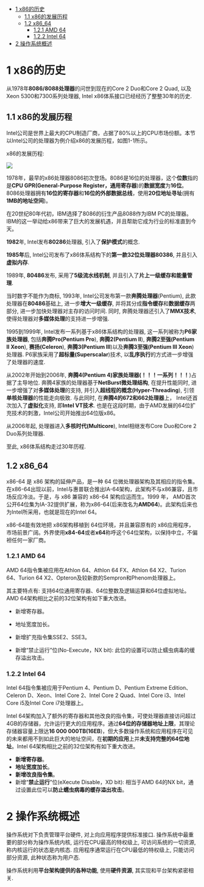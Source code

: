
<!-- @import "[TOC]" {cmd="toc" depthFrom=1 depthTo=6 orderedList=false} -->

<!-- code_chunk_output -->

- [1 x86的历史](#1-x86的历史)
  - [1.1 x86的发展历程](#11-x86的发展历程)
  - [1.2 x86\_64](#12-x86_64)
    - [1.2.1 AMD 64](#121-amd-64)
    - [1.2.2 Intel 64](#122-intel-64)
- [2 操作系统概述](#2-操作系统概述)

<!-- /code_chunk_output -->

# 1 x86的历史

从1978年**8086/8088处理器**的问世到现在的Core 2 Duo和Core 2 Quad, 以及Xeon 5300和7300系列处理器, Intel x86体系接口已经经历了整整30年的历史.

## 1.1 x86的发展历程

Intel公司是世界上最大的CPU制造厂商，占据了80%以上的CPU市场份额。本节以Intel公司的处理器为例介绍x86的发展历程，如图1-1所示。

x86的发展历程:

![](./images/2019-06-28-09-47-53.png)

1978年，最早的x86处理器8086初次登场。8086是16位的处理器，这个**位数**指的是**CPU GPR(General\-Purpose Register，通用寄存器**)的**数据宽度**为**16位**。8086处理器拥有**16位的寄存器**和**16位的外部数据总线**，使用**20位地址寻址**(拥有**1MB的地址空间**)。

在20世纪80年代初，IBM选择了8086的衍生产品8088作为IBM PC的处理器。IBM的这一举动给x86带来了巨大的发展机遇，并且帮助它成为行业的标准直到今天。

**1982**年, Intel发布**80286**处理器, 引入了**保护模式**的概念. 

**1985年**后, Intel公司发布了x86体系结构下的**第一款32位处理器80386**, 并且引入**虚拟内存**.

1989年, **80486**发布, 采用了**5级流水线机制**, 并且引入了**片上一级缓存和能量管理**.

当时数字不能作为商标, 1993年, Intel公司发布第一款**奔腾处理器**(Pentium), 此款处理器在**80486**基础上, 进一步**增大一级缓存**, 并将其分成**指令缓存**和**数据缓存**两部分, 进一步加快处理器对主存的访问时间. 同时, 奔腾处理器还引入了**MMX技术**, 使得处理器对**多媒体处理**的支持进一步增强. 

1995到1999年, Intel发布一系列基于x86体系结构的处理器, 这一系列被称为**P6家族处理器**, 包括**奔腾Pro(Pentium Pro**), **奔腾2(Pentium Ⅱ**), **奔腾2至强(Pentium Ⅱ Xeon**), **赛扬(Celeron**), **奔腾3(Pentium Ⅲ**)以及**奔腾3至强(Pentium Ⅲ Xeon**)处理器. P6家族采用了**超标量(Superscalar**)技术, 以**乱序执行**的方式进一步增强了处理器的速度. 

从2002年开始到2006年, **奔腾4(Pentium 4)家族处理器(！！！一系列！！！**)占据了主导地位. 奔腾4家族的处理器基于**NetBurst微处理结构**, 在提升性能同时, 进一步增强了对**多媒体处理**的支持, 并引入**超线程的概念(Hyper\-Threading**), 引领**单核处理器**的性能走向极致. 与此同时, 在**奔腾4的672和662处理器**上， Intel还首次加入了**虚拟化**支持, 即**Intel VT技术**. 也是在这段时期，由于AMD发展的64位扩充技术的刺激，Intel公司开始推出64位版x86。

从2006年起, 处理器进入**多核时代(Multicore**), Intel相继发布Core Duo和Core 2 Duo系列处理器.

至此, x86体系结构走过30年历程.

## 1.2 x86\_64

x86\-64 是 x86 架构的延伸产品，是一种 64 位微处理器架构及其相应的指令集。
在x86\-64出现以前，Intel与惠普联合推出IA\-64架构，此架构不与x86兼容，且市场反应冷淡。于是，与 x86 兼容的 x86\-64 架构应运而生。1999 年， AMD首次公开64位集为IA\-32提供扩展，称为x86\-64(后来改名为**AMD64**)。此架构后来也为Intel所采用，也就是现在的Intel 64。

x86\-64能有效地把 x86架构移植到 64位环境，并且兼容原有的 x86应用程序，市场前景广阔。外界使用**x84\-64**或者**x64**称呼这个64位架构，以保持中立，不偏袒任何一家厂商。

### 1.2.1 AMD 64

AMD 64指令集被应用在Athlon 64、Athlon 64 FX、Athlon 64 X2、Turion 64、Turion 64 X2、Opteron及较新款的Sempron和Phenom处理器上。

其主要特点有: 支持64位通用寄存器、64位整数及逻辑运算和64位虚拟地址。AMD 64架构相比之前的32位架构有如下重大改进。

- 新增寄存器。

- 地址宽度加长。

- 新增扩充指令集SSE2、SSE3。

- 新增“禁止运行”位(No\-Execute，NX bit): 此位的设置可以防止蠕虫病毒的缓存溢出攻击。

### 1.2.2 Intel 64

Intel 64指令集被应用于Pentium 4、Pentium D、Pentium Extreme Edition、Celeron D、Xeon、Intel Core 2、Intel Core 2 Quad、Intel Core i3、Intel Core i5及Intel Core i7处理器上。

Intel 64架构加入了额外的寄存器和其他改良的指令集，可使处理器直接访问超过4GB的存储器，允许运行更大的应用程序。通过**64位的存储器地址上限**，其理论存储器容量上限达**16 000 000TB(16EB**)，但大多数操作系统和应用程序在可见的未来都用不到如此巨大的地址空间，在**初期的应用**上并**未支持完整的64位地址**。Intel 64架构相比之前的32位架构有如下重大改进。

- **新增寄存器**。
- **地址宽度加长**。
- **新增改良指令集**。
- 新增“**禁止运行**”位(eXecute Disable，XD bit): 相当于AMD 64的NX bit，通过设置此位可以**防止蠕虫病毒的缓存溢出攻击**。

# 2 操作系统概述

操作系统对下负责管理平台硬件, 对上向应用程序提供标准接口. 操作系统中最重要的部分称为操作系统内核, 运行在CPU最高的特权级上, 可访问系统的一切资源, 称内核运行的状态是内核态. 应用程序通常运行在CPU最低的特权级上, 只能访问部分资源, 此种状态称为用户态.

操作系统利用**平台架构提供的各种功能**, 使用**硬件资源**, 其实现和平台架构紧密相关.